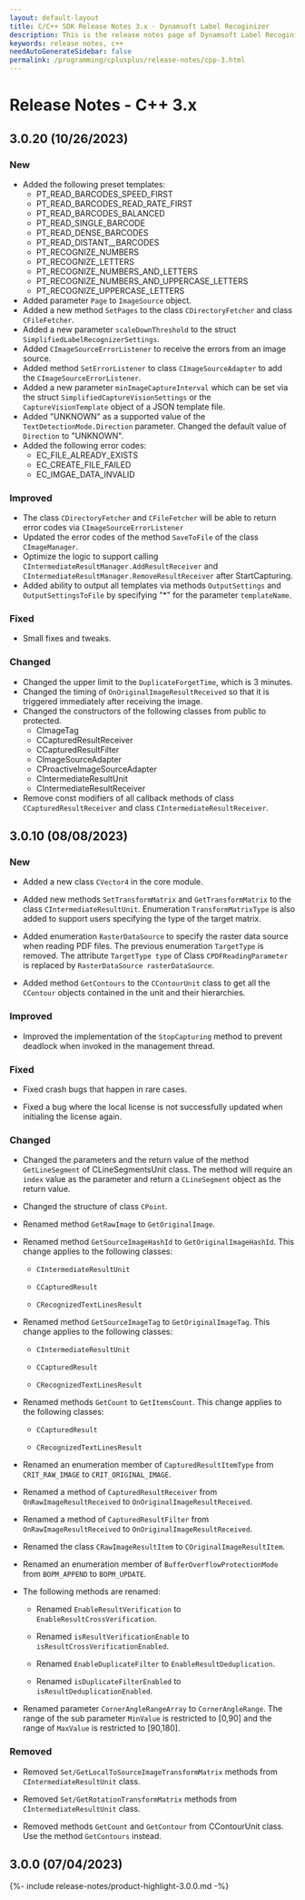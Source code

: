 ```yaml
---
layout: default-layout
title: C/C++ SDK Release Notes 3.x - Dynamsoft Label Recoginizer 
description: This is the release notes page of Dynamsoft Label Recoginizer for C/C++ SDK version 3.x.
keywords: release notes, c++
needAutoGenerateSidebar: false
permalink: /programming/cplusplus/release-notes/cpp-3.html
---
```


# Release Notes - C++ 3.x

## 3.0.20 (10/26/2023)

### New

* Added the following preset templates:
  * PT_READ_BARCODES_SPEED_FIRST
  * PT_READ_BARCODES_READ_RATE_FIRST
  * PT_READ_BARCODES_BALANCED
  * PT_READ_SINGLE_BARCODE
  * PT_READ_DENSE_BARCODES
  * PT_READ_DISTANT__BARCODES
  * PT_RECOGNIZE_NUMBERS
  * PT_RECOGNIZE_LETTERS
  * PT_RECOGNIZE_NUMBERS_AND_LETTERS
  * PT_RECOGNIZE_NUMBERS_AND_UPPERCASE_LETTERS
  * PT_RECOGNIZE_UPPERCASE_LETTERS
* Added parameter `Page` to `ImageSource` object.
* Added a new method `SetPages` to the class `CDirectoryFetcher` and class `CFileFetcher`.
* Added a new parameter `scaleDownThreshold` to the struct `SimplifiedLabelRecognizerSettings`.
* Added `CImageSourceErrorListener` to receive the errors from an image source. 
* Added method `SetErrorListener` to class `CImageSourceAdapter` to add the `CImageSourceErrorListener`.
* Added a new parameter `minImageCaptureInterval` which can be set via the struct `SimplifiedCaptureVisionSettings` or the `CaptureVisionTemplate` object of a JSON template file.
* Added "UNKNOWN" as a supported value of the `TextDetectionMode.Direction` parameter. Changed the default value of `Direction` to "UNKNOWN".
* Added the following error codes:
  * EC_FILE_ALREADY_EXISTS
  * EC_CREATE_FILE_FAILED
  * EC_IMGAE_DATA_INVALID

### Improved

* The class `CDirectoryFetcher` and `CFileFetcher` will be able to return error codes via `CImageSourceErrorListener`
* Updated the error codes of the method `SaveToFile` of the class `CImageManager`.
* Optimize the logic to support calling `CIntermediateResultManager.AddResultReceiver` and  `CIntermediateResultManager.RemoveResultReceiver` after StartCapturing.
* Added ability to output all templates via methods `OutputSettings` and `OutputSettingsToFile` by specifying "*" for the parameter `templateName`.

### Fixed

* Small fixes and tweaks.

### Changed

* Changed the upper limit to the `DuplicateForgetTime`, which is 3 minutes.
* Changed the timing of `OnOriginalImageResultReceived` so that it is triggered immediately after receiving the image.
* Changed the constructors of the following classes from public to protected.
  * CImageTag
  * CCapturedResultReceiver
  * CCapturedResultFilter
  * CImageSourceAdapter
  * CProactiveImageSourceAdapter
  * CIntermediateResultUnit
  * CIntermediateResultReceiver
* Remove const modifiers of all callback methods of class `CCapturedResultReceiver` and class `CIntermediateResultReceiver`.

## 3.0.10 (08/08/2023)

### New

* Added a new class `CVector4` in the core module.

* Added new methods `SetTransformMatrix` and `GetTransformMatrix` to the class `CIntermediateResultUnit`. Enumeration `TransformMatrixType` is also added to support users specifying the type of the target matrix.

* Added enumeration `RasterDataSource` to specify the raster data source when reading PDF files. The previous enumeration `TargetType` is removed. The attribute `TargetType type` of Class `CPDFReadingParameter` is replaced by `RasterDataSource rasterDataSource`.  

* Added method `GetContours` to the `CContourUnit` class to get all the `CContour` objects contained in the unit and their hierarchies.

### Improved

* Improved the implementation of the `StopCapturing` method to prevent deadlock when invoked in the management thread.

### Fixed

* Fixed crash bugs that happen in rare cases.

* Fixed a bug where the local license is not successfully updated when initialing the license again.

### Changed

* Changed the parameters and the return value of the method `GetLineSegment` of CLineSegmentsUnit class. The method will require an `index` value as the parameter and return a `CLineSegment` object as the return value.

* Changed the structure of class `CPoint`.

* Renamed method `GetRawImage` to `GetOriginalImage`.

* Renamed method `GetSourceImageHashId` to `GetOriginalImageHashId`. This change applies to the following classes:

  * `CIntermediateResultUnit`

  * `CCapturedResult`

  * `CRecognizedTextLinesResult`

* Renamed method `GetSourceImageTag` to `GetOriginalImageTag`. This change applies to the following classes:

  * `CIntermediateResultUnit`

  * `CCapturedResult`

  * `CRecognizedTextLinesResult`

* Renamed methods `GetCount` to `GetItemsCount`. This change applies to the following classes:

  * `CCapturedResult`

  * `CRecognizedTextLinesResult`

* Renamed an enumeration member of `CapturedResultItemType` from `CRIT_RAW_IMAGE` to `CRIT_ORIGINAL_IMAGE`.

* Renamed a method of `CapturedResultReceiver` from `OnRawImageResultReceived` to `OnOriginalImageResultReceived`.

* Renamed a method of `CapturedResultFilter` from `OnRawImageResultReceived` to `OnOriginalImageResultReceived`.

* Renamed the class `CRawImageResultItem` to `COriginalImageResultItem`.

* Renamed an enumeration member of `BufferOverflowProtectionMode` from `BOPM_APPEND` to `BOPM_UPDATE`.

* The following methods are renamed:

  * Renamed `EnableResultVerification` to `EnableResultCrossVerification`.

  * Renamed `isResultVerificationEnable` to `isResultCrossVerificationEnabled`.

  * Renamed `EnableDuplicateFilter` to `EnableResultDeduplication`.

  * Renamed `isDuplicateFilterEnabled` to `isResultDeduplicationEnabled`.

* Renamed parameter `CornerAngleRangeArray` to `CornerAngleRange`. The range of the sub parameter `MinValue` is restricted to [0,90] and the range of `MaxValue` is restricted to [90,180].

### Removed

* Removed `Set/GetLocalToSourceImageTransformMatrix` methods from `CIntermediateResultUnit` class.

* Removed `Set/GetRotationTransformMatrix` methods from `CIntermediateResultUnit` class.

* Removed methods `GetCount` and `GetContour` from CContourUnit class. Use the method `GetContours` instead.

## 3.0.0 (07/04/2023)

{%- include release-notes/product-highlight-3.0.0.md -%}

